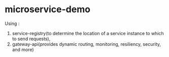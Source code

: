 # microservice-demo
Using :
1. service-registry(to determine the location of a service instance to which to send requests), 
2. gateway-api(provides dynamic routing, monitoring, resiliency, security, and more)
